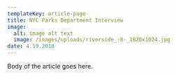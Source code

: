 ```yaml
---
templateKey: article-page
title: NYC Parks Department Interview
image:
  alt: image alt text
  image: /images/uploads/riverside_-8-_1820x1024.jpg
date: 4.19.2018
---
```


Body of the article goes here.
